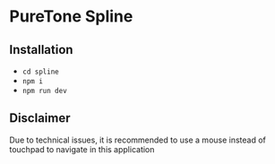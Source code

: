 # PureTone Spline

## Installation

- `cd spline`
- `npm i `
- `npm run dev`

## Disclaimer

Due to technical issues, it is recommended to use a mouse instead of touchpad to navigate in this application
